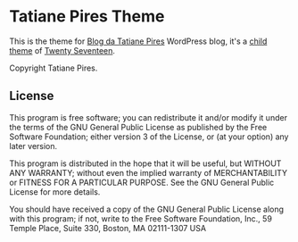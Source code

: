 Tatiane Pires Theme
============

This is the theme for [Blog da Tatiane Pires](https://tatianepires.com.br) WordPress blog, it's a [child theme](https://codex.wordpress.org/Child_Themes) of [Twenty Seventeen](https://wordpress.org/themes/twentyseventeen/).

Copyright Tatiane Pires.

License
-------

This program is free software; you can redistribute it and/or modify it under the terms of the GNU General Public License as published by the Free Software Foundation; either version 3 of the License, or (at your option) any later version.

This program is distributed in the hope that it will be useful, but WITHOUT ANY WARRANTY; without even the implied warranty of MERCHANTABILITY or FITNESS FOR A PARTICULAR PURPOSE. See the GNU General Public License for more details.

You should have received a copy of the GNU General Public License along with this program; if not, write to the Free Software Foundation, Inc., 59 Temple Place, Suite 330, Boston, MA 02111-1307 USA
